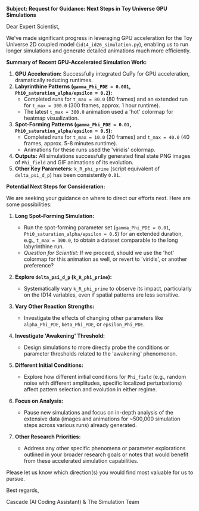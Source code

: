 **Subject: Request for Guidance: Next Steps in Toy Universe GPU Simulations**

Dear Expert Scientist,

We've made significant progress in leveraging GPU acceleration for the Toy Universe 2D coupled model (`id14_id26_simulation.py`), enabling us to run longer simulations and generate detailed animations much more efficiently.

**Summary of Recent GPU-Accelerated Simulation Work:**

1.  **GPU Acceleration:** Successfully integrated CuPy for GPU acceleration, dramatically reducing runtimes.
2.  **Labyrinthine Patterns (`gamma_Phi_PDE = 0.001`, `Phi0_saturation_alpha/epsilon = 0.2`):**
    *   Completed runs for `t_max = 80.0` (80 frames) and an extended run for `t_max = 300.0` (300 frames, approx. 1 hour runtime).
    *   The latest `t_max = 300.0` animation used a 'hot' colormap for heatmap visualization.
3.  **Spot-Forming Patterns (`gamma_Phi_PDE = 0.01`, `Phi0_saturation_alpha/epsilon = 0.5`):**
    *   Completed runs for `t_max = 10.0` (20 frames) and `t_max = 40.0` (40 frames, approx. 5-8 minutes runtime).
    *   Animations for these runs used the 'viridis' colormap.
4.  **Outputs:** All simulations successfully generated final state PNG images of `Phi_field` and GIF animations of its evolution.
5.  **Other Key Parameters:** `k_R_phi_prime` (script equivalent of `delta_psi_d_p`) has been consistently `0.01`.

**Potential Next Steps for Consideration:**

We are seeking your guidance on where to direct our efforts next. Here are some possibilities:

1.  **Long Spot-Forming Simulation:**
    *   Run the spot-forming parameter set (`gamma_Phi_PDE = 0.01`, `Phi0_saturation_alpha/epsilon = 0.5`) for an extended duration, e.g., `t_max = 300.0`, to obtain a dataset comparable to the long labyrinthine run.
    *   *Question for Scientist:* If we proceed, should we use the 'hot' colormap for this animation as well, or revert to 'viridis', or another preference?

2.  **Explore `delta_psi_d_p` (`k_R_phi_prime`):**
    *   Systematically vary `k_R_phi_prime` to observe its impact, particularly on the ID14 variables, even if spatial patterns are less sensitive.

3.  **Vary Other Reaction Strengths:**
    *   Investigate the effects of changing other parameters like `alpha_Phi_PDE`, `beta_Phi_PDE`, or `epsilon_Phi_PDE`.

4.  **Investigate 'Awakening' Threshold:**
    *   Design simulations to more directly probe the conditions or parameter thresholds related to the 'awakening' phenomenon.

5.  **Different Initial Conditions:**
    *   Explore how different initial conditions for `Phi_field` (e.g., random noise with different amplitudes, specific localized perturbations) affect pattern selection and evolution in either regime.

6.  **Focus on Analysis:**
    *   Pause new simulations and focus on in-depth analysis of the extensive data (images and animations for ~500,000 simulation steps across various runs) already generated.

7.  **Other Research Priorities:**
    *   Address any other specific phenomena or parameter explorations outlined in your broader research goals or notes that would benefit from these accelerated simulation capabilities.

Please let us know which direction(s) you would find most valuable for us to pursue.

Best regards,

Cascade (AI Coding Assistant) & The Simulation Team

